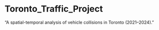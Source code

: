 # Toronto_Traffic_Project
“A spatial-temporal analysis of vehicle collisions in Toronto (2021–2024).”

